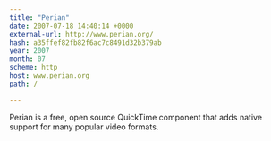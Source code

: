 ```yaml
---
title: "Perian"
date: 2007-07-18 14:40:14 +0000
external-url: http://www.perian.org/
hash: a35ffef82fb82f6ac7c8491d32b379ab
year: 2007
month: 07
scheme: http
host: www.perian.org
path: /

---
```


Perian is a free, open source QuickTime component that adds native support for many popular video formats.
